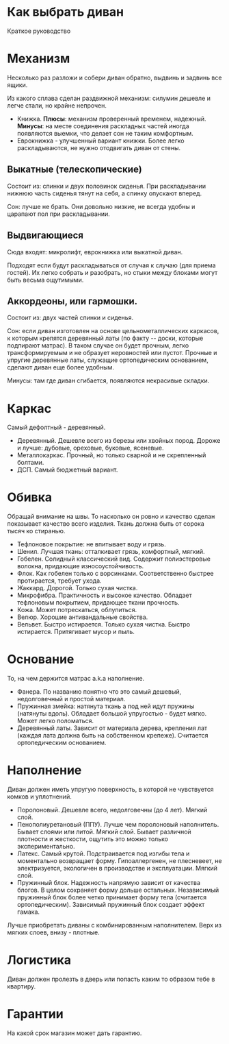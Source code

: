 # Как выбрать диван

Краткое руководство

# Механизм

Несколько раз разложи и собери диван обратно, выдвинь и задвинь все ящики.

Из какого сплава сделан раздвижной механизм: силумин дешевле и легче стали, но крайне непрочен.

+ Книжка. **Плюсы**: механизм проверенный временем, надежный. **Минусы**: на месте соединения раскладных частей иногда появляются выемки, что делает сон не таким комфортным.
+ Еврокнижка - улучшенный вариант книжки. Более легко раскладываются, не нужно отодвигать диван от стены.

## Выкатные (телескопические)

Состоит из: спинки и двух половинок сиденья. При раскладывании нижнюю часть сиденья тянут на себя, а спинку опускают вперед.

Сон: лучше не брать. Они довольно низкие, не всегда удобны и царапают пол при раскладывании.

## Выдвигающиеся

Сюда входят: микролифт, еврокнижка или выкатной диван.

Подходят если будут раскладываться от случая к случаю (для приема гостей). Их легко собрать и разобрать, но стыки между блоками могут быть весьма ощутимыми.

## Аккордеоны, или гармошки.

Состоит из: двух частей спинки и сиденья.

Сон: если диван изготовлен на основе цельнометаллических каркасов, к которым крепятся деревянный латы (по факту -- доски, которые подпирают матрас). В таком случае он будет прочным, легко трансформируемым и не образует неровностей или пустот. Прочные и упругие деревянные латы, служащие ортопедическим основанием, сделают диван еще более удобным.

Минусы: там где диван сгибается, появляются некрасивые складки.

# Каркас

Самый дефолтный - деревянный.

+ Деревянный. Дешевле всего из березы или хвойных пород. Дороже и лучше: дубовые, ореховые, буковые, ясеневые.
+ Металлокаркас. Прочный, но только сварной и не скрепленный болтами.
+ ДСП. Самый бюджетный вариант.

# Обивка

Обращай внимание на швы. То насколько он ровно и качество сделан показывает качество всего изделия. Ткань должна быть от сорока тысяч ко стиранью.

+ Тефлоновое покрытие: не впитывает воду и грязь.
+ Шенил. Лучшая ткань: отталкивает грязь, комфортный, мягкий.
+ Гобелен. Солидный классический вид. Содержит полиэстеровые волокна, придающие износоустойчивость.
+ Флок. Как гобелен только с ворсинками. Соответственно быстрее протирается, требует ухода.
+ Жаккард. Дорогой. Только сухая чистка.
+ Микрофибра. Практичность и высокое качество. Обладает тефлоновым покрытием, придающее ткани прочность.
+ Кожа. Может потрескаться, облупиться.
+ Велюр. Хорошие антивандальные свойства.
+ Вельвет. Быстро истирается. Только сухая чистка. Быстро истирается. Притягивает мусор и пыль.

# Основание

То, на чем держится матрас a.k.a наполнение.

+ Фанера. По названию понятно что это самый дешевый, недолговечный и простой материал.
+ Пружинная змейка: натянута ткань а под ней идут пружины (натянуты вдоль). Обладает большой упругостью - будет мягко. Может легко поломаться.
+ Деревянный латы. Зависит от материала дерева, крепления лат (каждая лата должна быть на собственном крепеже). Считается ортопедическим основанием.

# Наполнение

Диван должен иметь упругую поверхность, в которой не чувствуется комков и уплотнений.

+ Поролоновый. Дешевле всего, недолговечны (до 4 лет). Мягкий слой.
+ Пенополиуретановый (ППУ). Лучше чем поролоновый наполнитель. Бывает слоями или литой. Мягкий слой. Бывает различной плотности и жесткости, ощутить это можно только экспериментально.
+ Латекс. Самый крутой. Подстраивается под изгибы тела и моментально возвращает форму. Гипоаллергенен, не плесневеет, не электризуется, экологичен в производстве и эксплуатации. Мягкий слой.
+ Пружинный блок. Надежность напрямую зависит от качества блогов. В целом сохраняет форму дольше остальных. Независимый пружинный блок более четко принимает форму тела (считается ортопедическим). Зависимый пружинный блок создает эффект гамака.

Лучше приобретать диваны с комбинированным наполнителем. Верх из мягких слоев, внизу - плотные.

# Логистика

Диван должен пролезть в дверь или попасть каким то образом тебе в квартиру.

# Гарантии

На какой срок магазин может дать гарантию.
